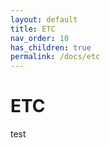 ```yaml
---
layout: default
title: ETC
nav_order: 10
has_children: true
permalink: /docs/etc
---
```




# ETC

test